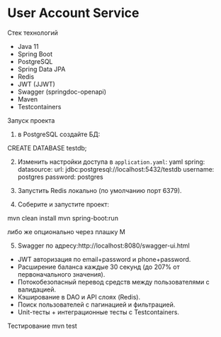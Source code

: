 # User Account Service

 Стек технологий
- Java 11
- Spring Boot
- PostgreSQL
- Spring Data JPA
- Redis
- JWT (JJWT)
- Swagger (springdoc-openapi)
- Maven
- Testcontainers

 Запуск проекта

1. в PostgreSQL создайте БД:

CREATE DATABASE testdb;


2. Изменить настройки доступа в `application.yaml`:
  yaml
spring:
  datasource:
    url: jdbc:postgresql://localhost:5432/testdb
    username: postgres
    password: postgres


3. Запустить Redis локально (по умолчанию порт 6379).

4. Соберите и запустите проект:

mvn clean install
mvn spring-boot:run

либо же опционально через плашку М

5. Swagger по адресу:http://localhost:8080/swagger-ui.html


- JWT авторизация по email+password и phone+password.
- Расширение баланса каждые 30 секунд (до 207% от первоначального значения).
- Потокобезопасный перевод средств между пользователями с валидацией.
- Кэширование в DAO и API слоях (Redis).
- Поиск пользователей с пагинацией и фильтрацией.
- Unit-тесты + интеграционные тесты с Testcontainers.

Тестирование
mvn test

